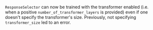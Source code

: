 `ResponseSelector` can now be trained with the transformer enabled (i.e. when a positive
`number_of_transformer_layers` is provided) even if one doesn't specify the transformer's
size. Previously, not specifying `transformer_size` led to an error.